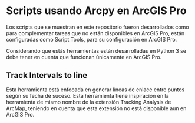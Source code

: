 # Scripts usando Arcpy en ArcGIS Pro
Los scripts que se muestran en este repositorio fueron desarrollados como 
para complementar tareas que no están disponibles en ArcGIS Pro, están configuradas
como Script Tools, para su configuración en ArcGIS Pro.

Considerando que estás herramientas están desarrolladas en Python 3 
se debe tener en cuenta que funcionan únicamente en ArcGIS Pro.

## Track Intervals to line

Esta herramienta está enfocada en generar líneas de enlace entre puntos según su fecha de suceso. 
Esta herramienta tiene inspiración en la herramienta de mismo nombre 
de la extensión Tracking Analysis de ArcMap, teniendo en cuenta que esta extensión no está disponible aun
en ArcGIS Pro.
